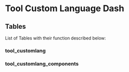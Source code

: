 # Tool Custom Language Dash

## Tables

List of Tables with their function described below:

### tool_customlang

### tool_customlang_components

